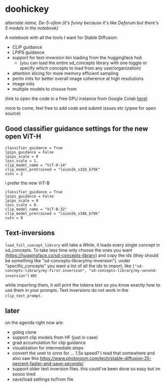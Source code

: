 # doohickey

*alternate name, De-5-ofem (it's funny because it's like Deforum but there's 5 models in the notebook)*

A notebook with all the tools I want for Stable Diffusion:
- CLIP guidance
- LPIPS guidance
- support for text-inversion bin loading from the huggingface hub
  - (you can load the entire sd_concepts library with one toggle or specify which concepts to load from any user/organization)
- attention slicing for more memory efficient sampling
- perlin inits for better overall image coherence at high resolutions
- image inits
- multiple models to choose from

(link to open the code in a free GPU instance from Google Colab [here](https://t.co/zCV2xsC3UE))

more to come, feel free to add code and submit issues etc (yipee for open source)

## Good classifier guidance settings for the new open ViT-H
```
classifier_guidance = True
lpips_guidance = False
lpips_scale = 0
loss_scale = 1.
clip_model_name = "ViT-H-14"
clip_model_pretrained = "laion2b_s32b_b79k"
cutn = 2
```

i prefer the new ViT-B
```
classifier_guidance = True
lpips_guidance = False
lpips_scale = 0
loss_scale = 8.
clip_model_name = "ViT-B-32"
clip_model_pretrained = "laion2b_s34b_b79k"
cutn = 8
```

## Text-inversions
`load_full_concept_library` will take a While, it loads every single concept in sd_concepts. To take less time only choose the ones you want (https://huggingface.co/sd-concepts-library) and copy the ids (they should be something like "sd-concepts-library/my-inversion"). under "specific_concepts" you want a list of all the ids to import, like `["sd-concepts-library/my-first-inversion", "sd-concepts-library/my-second-inversion"]` etc

while importing them, it will print the tokens text so you know exactly how to use them in your prompts. Text inversions do not work in the `clip_text_prompt`.


##   later
on the agenda right now are:
- gobig clone
- support clip models from HF (just in case)
- grad accumulation for clip guidance
- visualization for intermediate steps
- convert the unet to onnx for ... 1.5x speed? I read that somewhere and also saw this https://www.photoroom.com/tech/stable-diffusion-25-percent-faster-and-save-seconds/
- support older text inversion files. this could've been done so easy but im soooo tired
- save/load settings to/from file
